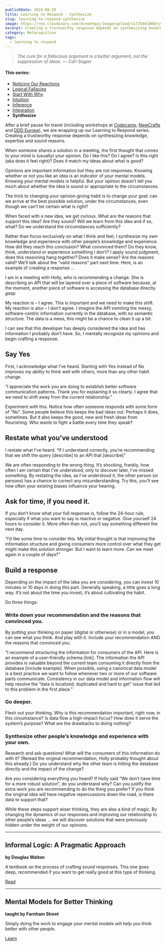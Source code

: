 ```yaml
---
publishDate: 2024-08-28
title: Learning to Respond - Synthesize
slug: learning-to-respond-synthesize
image: https://res.cloudinary.com/dceomfgwj/image/upload/v1725441060/synthesize_c4jhaw.jpg
excerpt: Creating a trustworthy response depends on synthesizing knowledge, expertise and sound reasons.
category: Metacognition
tags:
  - learning to respond
---
```

> *The cure for a fallacious argument is a better argument, not the suppression of ideas. ― Carl Sagan*

#### This series:
- [Noticing Our Reactions](learning-to-respond-noticing-our-reactions)
- [Logical Fallacies](learning-to-respond-logical-fallacies)
- [Start With Why](learning-to-respond-start-with-why)
- [Intuition](learning-to-respond-intuition-2)
- [Inference](learning-to-respond-inference)
- [Integration](learning-to-respond-integrity)
- **Synthesize**

After a brief pause for travel (including workshops at [Codecamp](https://dddeurope.com/), [NewCrafts ](https://ncrafts.io/)and [DDD Europe](https://dddeurope.com/)), we are wrapping up our Learning to Respond series. Creating a trustworthy response depends on synthesizing knowledge, expertise and sound reasons.

When someone shares a solution in a meeting, the first thought that comes to your mind is (usually) your opinion. Do I like this? Do I agree? Is this right (aka does it feel right)? Does it match my ideas about what is good?

Opinions are important information but they are not responses. Knowing whether or not you like an idea is an indicator of *your* mental models. Knowing your mental models is helpful. But your opinion doesn’t tell you much about whether the idea is sound or appropriate to the circumstances.

The trick to changing your opinion-giving habit is to change your goal: can we arrive at the best possible solution, under the circumstances, even though we can’t be certain what is right?

When faced with a new idea, we get curious. What are the reasons that support this idea? Are they sound? Will we learn from this idea and if so, what? Do we understand the circumstances sufficiently?

Rather than focus exclusively on what I think and feel, I synthesize my own knowledge and experience with other people’s knowledge and experience. How did they reach this conclusion? What convinced them? Do they know, think, understand or experience something I don’t? I apply sound judgment, does this reasoning hang together? Does it make sense? Are the reasons valid? We’ll talk about the “valid reasons” part next time. Here, is an example of creating a response …

I am in a meeting with Holly, who is recommending a change. She is describing an API that will be layered over a piece of software because, at the moment, another piece of software is accessing the database directly. *gasp*

My reaction is – I agree. This is important and we need to make this shift. My reaction is also – I don’t agree. I imagine the API vomiting the messy, software-centric information currently in the database, with no semantic structure. The data is a mess, this might be a chance to clean it up a bit.

I can see that this developer has deeply considered the idea and has information I probably don’t have. So, I mentally recognize my opinions and begin crafting a response.

## Say Yes

First, I acknowledge what I’ve heard. Starting with Yes instead of No improves my ability to think well with others, more than any other habit change.

“I appreciate the work you are doing to establish better software communication patterns. Thank you for explaining it so clearly. I agree that we need to shift away from the current relationship.”

Experiment with this. Notice how often someone responds with some form of “No”. Some people believe this keeps the bad ideas out. Perhaps it does, sometimes. But it also keeps the good, new and fresh ideas from flourishing. Who wants to fight a battle every time they speak?

## Restate what you’ve understood

I restate what I’ve heard. “If I understand correctly, you’re recommending that we shift the query [describe] to an API that [describe]”

We are often responding to the wrong thing. It’s shocking, frankly, how often I am certain that I’ve understood, only to discover later, I’ve missed something. By restating the idea, as I’ve understood it, the other person (or persons) has a chance to correct any misunderstanding. Try this, you’ll see how often your existing biases influence your hearing.

## Ask for time, if you need it.

If you don’t know what your full response is, follow the 24-hour rule, especially if what you want to say is reactive or negative. Give yourself 24 hours to consider it. More often than not, you’ll say something different the next day.

“I’d like some time to consider this. My initial thought is that improving the information structure and giving consumers more control over what they get might make this solution stronger. But I want to learn more. Can we meet again in a couple of days?”

## Build a response

Depending on the impact of the idea you are considering, you can invest 10 minutes or 10 days in doing this part. Generally speaking, a little goes a long way. It’s not about the time you invest, it’s about cultivating the habit.

Do three things:

### Write down your recommendation and the reasons that convinced you.

By putting your thinking on paper (digital or otherwise) or in a model, you can see what you think. And play with it. Include your recommendation AND the reasons that convinced you.

“I recommend structuring the information for consumers of the API. Here is an example of a user-friendly schema [link]. The information the API provides is valuable beyond the current team consuming it directly from the database [include example]. When possible, using a canonical data model is a best practice we want to follow whenever two or more of our software parts communicate. Consistency in our data model and information flow will help resolve the “data is localized, duplicated and hard to get” issue that led to this problem in the first place.”

### Go deeper.

Flesh out your thinking. Why is this recommendation important, right now, in this circumstance? Is data flow a high-impact focus? How does it serve the system’s purpose? What are the drawbacks to doing nothing?

### Synthesize other people’s knowledge and experience with your own.

Research and ask questions! What will the consumers of this information do with it? (Reread the original recommendation, Holly probably thought about this already.) Do you understand why the other team is hitting the database directly and the impact of the change?

Are you considering everything you heard? If Holly said “We don’t have time for a more robust solution”, do you understand why? Can you justify the extra work you are recommending to do the thing you prefer? If you think the original idea will have negative repercussions down the road, is there data to support that?

While these steps support wiser thinking, they are also a kind of magic. By changing the dynamics of our responses and improving our relationship to other people’s ideas … we will discover solutions that were previously hidden under the weight of our opinions.

---

## Informal Logic: A Pragmatic Approach

**by Douglas Walton**

A textbook on the process of crafting sound responses. This one goes deep, recommended if you want to get really good at this type of thinking.

[Read](https://bookshop.org/a/86792/9780521713801)

---

## Mental Models for Better Thinking

**taught by Farnham Street**

Simply doing the work to engage your mental models will help you think better with other people.

[Learn](https://fs.blog/mental-models-for-better-thinking-course/)

